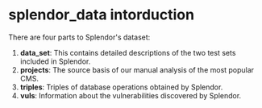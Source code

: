 # splendor_data intorduction
There are four parts to Splendor's dataset:
1. **data_set**: This contains detailed descriptions of the two test sets included in Splendor.
2. **projects**: The source basis of our manual analysis of the most popular CMS.
3. **triples**: Triples of database operations obtained by Splendor.
4. **vuls**: Information about the vulnerabilities discovered by Splendor.
